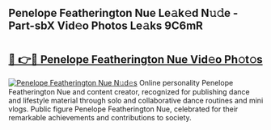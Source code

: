 ## Penelope Featherington Nue Le𝚊k𝚎d N𝚞𝚍e - Part-sbX Vid𝚎o Photos Le𝚊ks 9C6mR

# <h2><a href="http://fb9xr9.evod.top/?m=Penelope+Featherington+Nue">🔗 👉🔴 Penelope Featherington Nue Vid𝚎o Ph𝚘t𝚘s</a></h2>

[![Penelope Featherington Nue N𝚞d𝚎s](https://i.imgur.com/8V9OHl7.gif)](http://fb9xr9.evod.top/?m=Penelope+Featherington+Nue)
Online personality Penelope Featherington Nue and content creator, recognized for publishing dance and lifestyle material through solo and collaborative dance routines and mini vlogs. Public figure Penelope Featherington Nue, celebrated for their remarkable achievements and contributions to society. 
